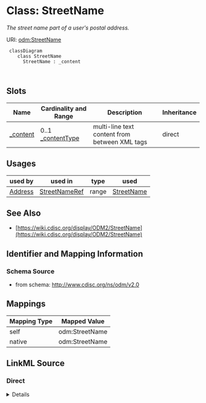 # Class: StreetName


_The street name part of a user's postal address._





URI: [odm:StreetName](http://www.cdisc.org/ns/odm/v2.0/StreetName)



```mermaid
 classDiagram
    class StreetName
      StreetName : _content
        
      
```




<!-- no inheritance hierarchy -->


## Slots

| Name | Cardinality and Range | Description | Inheritance |
| ---  | --- | --- | --- |
| [_content](_content.md) | 0..1 <br/> [_contentType](_contentType.md) | multi-line text content from between XML tags | direct |





## Usages

| used by | used in | type | used |
| ---  | --- | --- | --- |
| [Address](Address.md) | [StreetNameRef](StreetNameRef.md) | range | [StreetName](StreetName.md) |






## See Also

* [https://wiki.cdisc.org/display/ODM2/StreetName](https://wiki.cdisc.org/display/ODM2/StreetName)

## Identifier and Mapping Information







### Schema Source


* from schema: http://www.cdisc.org/ns/odm/v2.0





## Mappings

| Mapping Type | Mapped Value |
| ---  | ---  |
| self | odm:StreetName |
| native | odm:StreetName |





## LinkML Source

<!-- TODO: investigate https://stackoverflow.com/questions/37606292/how-to-create-tabbed-code-blocks-in-mkdocs-or-sphinx -->

### Direct

<details>
```yaml
name: StreetName
description: The street name part of a user's postal address.
from_schema: http://www.cdisc.org/ns/odm/v2.0
see_also:
- https://wiki.cdisc.org/display/ODM2/StreetName
slots:
- _content
slot_usage:
  range:
    name: range
    id_prefixes:
    - text
class_uri: odm:StreetName

```
</details>

### Induced

<details>
```yaml
name: StreetName
description: The street name part of a user's postal address.
from_schema: http://www.cdisc.org/ns/odm/v2.0
see_also:
- https://wiki.cdisc.org/display/ODM2/StreetName
slot_usage:
  range:
    name: range
    id_prefixes:
    - text
attributes:
  name: _content
  description: multi-line text content from between XML tags
  from_schema: http://www.cdisc.org/ns/odm/v2.0
  rank: 1000
  alias: _content
  owner: StreetName
  domain_of:
  - TranslatedText
  - Title
  - CheckValue
  - Code
  - WorkflowEnd
  - UserName
  - Prefix
  - Suffix
  - FullName
  - GivenName
  - FamilyName
  - StreetName
  - HouseNumber
  - City
  - StateProv
  - Country
  - PostalCode
  - OtherText
  - Meaning
  - LegalReason
  - DateTimeStamp
  - ReasonForChange
  - SourceID
  - FlagValue
  - FlagType
  - Value
  range: _contentType
  inlined: true
class_uri: odm:StreetName

```
</details>